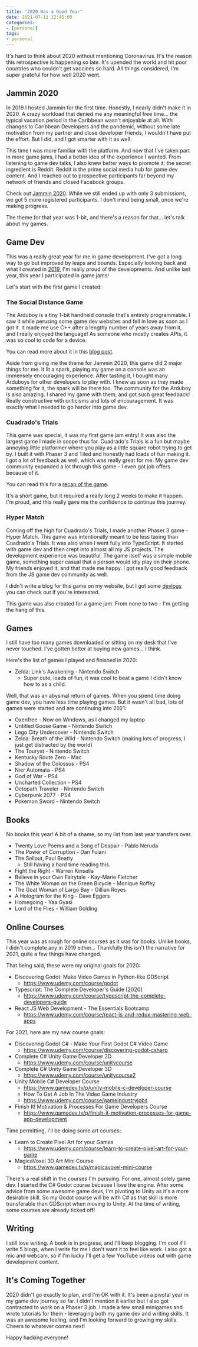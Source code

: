 ```yaml
---
title: "2020 Was a Good Year"
date: 2021-07-11 22:45:00
categories:
- [personal]
tags:
- personal
---
```


It's hard to think about 2020 without mentioning Coronavirus. It's the reason this retrospective is happening so late. It's upended the world and hit poor countries who couldn't get vaccines so hard. All things considered, I'm super grateful for how well 2020 went.

## Jammin 2020

In 2019 I hosted Jammin for the first time. Honestly, I nearly didn't make it in 2020. A crazy workload that denied me any meaningful free time... the typical vacation period in the Caribbean wasn't enjoyable at all. With changes to Caribbean Developers and the pandemic, without some late motivation from my partner and close developer friends, I wouldn't have put the effort. But I did, and I got smarter with it as well.

This time I was more familiar with the platform. And now that I've taken part in more game jams, I had a better idea of the experience I wanted. From listening to game dev talks, I also knew better ways to promote it: the secret ingredient is Reddit. Reddit is the prime social media hub for game dev content. And I reached out to prospective participants far beyond my network of friends and closed Facebook groups.

Check out <a href="https://itch.io/jam/jammin-2020" target="_blank" rel="nofollow noopener noreferrer">Jammin 2020</a>. While we still ended up with only 3 submissions, we got 5 more registered participants. I don't mind being small, once we're making progress.

The theme for that year was 1-bit, and there's a reason for that... let's talk about my games.

## Game Dev

This was a really great year for me in game development. I've got a long way to go but improved by leaps and bounds. Especially looking back and what I created in [2019](/blog/2020/01/01/2019-was-a-good-year), I'm really proud of the developments. And unlike last year, this year I participated in game jams!

Let's start with the first game I created:

### The Social Distance Game

The Arduboy is a tiny 1-bit handheld console that's entirely programmable. I saw it while perusing some game dev websites and fell in love as soon as I got it. It made me use C++ after a lengthy number of years away from it, and I really enjoyed the language! As someone who mostly creates APIs, it was so cool to code for a device.

You can read more about it in this [blog post](/blog/2020/04/13/my-first-arduboy-game-the-social-distance-game).

Aside from giving me the theme for Jammin 2020, this game did 2 major things for me. It lit a spark, playing my game on a console was an immensely encouraging experience. After tasting it, I bought many Arduboys for other developers to play with. I knew as soon as they made something for it, the spark will be there too. The community for the Arduboy is also amazing. I shared my game with them, and got such great feedback! Really constructive with criticisms and lots of encouragement. It was exactly what I needed to go harder into game dev.

### Cuadrado's Trials

This game was special, it was my first game jam entry! It was also the largest game I made in scope thus far. Cuadrado's Trials is a fun but maybe annoying little platformer where you play as a little square robot trying to get by. I built it with Phaser 3 and Tiled and honestly had loads of fun making it. I got a lot of feedback as well, which was really great for me. My game dev community expanded a lot through this game \- I even got job offers because of it.

You can read this for a [recap of the game](blog/2020/10/20/cuadradros-trails-an-overdue-recap).

It's a short game, but it required a really long 2 weeks to make it happen. I'm proud, and this really gave me the confidence to continue this journey.

### Hyper Match

Coming off the high for Cuadrado's Trials, I made another Phaser 3 game \- Hyper Match. This game was intentionally meant to be less taxing than Cuadrado's Trials. It was also when I went fully into TypeScript. It started with game dev and then crept into almost all my JS projects. The development experience was beautiful. The game itself was a simple mobile game, something super casual that a person would idly play on their phone. My friends enjoyed it, and that made me happy. I got really good feedback from the JS game dev community as well.

I didn't write a blog for this game on my website, but I got some <a href="https://itch.io/dashboard/game/788327/devlog" target="_blank" rel="nofollow noopener noreferrer">devlogs</a> you can check out if you're interested.

This game was also created for a game jam. From none to two \- I'm getting the hang of this.

## Games

I still have too many games downloaded or sitting on my desk that I've never touched. I've gotten better at buying new games... I think.

Here's the list of games I played and finished in 2020:

* Zelda: Link's Awakening \- Nintendo Switch
  * Super cute, loads of fun, it was cool to beat a game I didn't know how to as a child.

Well, that was an abysmal return of games. When you spend time doing game dev, you have less time playing games. But it wasn't all bad, lots of games were started and are continuing into 2021:

* Oxenfree \- Now on Windows, as I changed my laptop
* Untitled Goose Game \- Nintendo Switch
* Lego City Undercover \- Nintendo Switch
* Zelda: Breath of the Wild \- Nintendo Switch (making lots of progress, I just get distracted by the world)
* The Touryst \- Nintendo Switch
* Kentucky Route Zero \- Mac
* Shadow of the Colossus \- PS4
* Nier Automata \- PS4
* God of War \- PS4
* Uncharted Collection \- PS4
* Octopath Traveler \- Nintendo Switch
* Cyberpunk 2077 \- PS4
* Pokemon Sword \- Nintendo Switch

## Books

No books this year! A bit of a shame, so my list from last year transfers over.

* Twenty Love Poems and a Song of Despair \- Pablo Neruda
* The Power of Corruption \- Dan Fulani
* The Sellout, Paul Beatty
  * Still having a hard time reading this.
* Fight the Right \- Warren Kinsella
* Believe in your Own Fairytale \- Kay-Marie Fletcher
* The White Woman on the Green Bicycle \- Monique Roffey
* The Goat Woman of Largo Bay \- Gillian Royes
* A Hologram for the King \- Dave Eggers
* Homegoing \- Yaa Gyasi
* Lord of the Flies \- William Golding

## Online Courses

This year was as rough for online courses as it was for books. Unlike books, I didn't complete any in 2019 either... Thankfully this isn't the narrative for 2021, quite a few things have changed.

That being said, these were my original goals for 2020:

* Discovering Godot: Make Video Games in Python-like GDScript
  * <a href="https://www.udemy.com/course/godot" target="_blank" rel="nofollow noopener noreferrer">https://www.udemy.com/course/godot</a>
* Typescript: The Complete Developer's Guide [2020]
  * <a href="https://www.udemy.com/course/typescript-the-complete-developers-guide" target="_blank" rel="nofollow noopener noreferrer">https://www.udemy.com/course/typescript-the-complete-developers-guide</a>
* React JS Web Development \- The Essentials Bootcamp
  * <a href="https://www.udemy.com/course/react-js-and-redux-mastering-web-apps" target="_blank" rel="nofollow noopener noreferrer">https://www.udemy.com/course/react-js-and-redux-mastering-web-apps</a>

For 2021, here are my new course goals:

* Discovering Godot C# - Make Your First Godot C# Video Game
  * <a href="https://www.udemy.com/course/discovering-godot-csharp" target="_blank" rel="nofollow noopener noreferrer">https://www.udemy.com/course/discovering-godot-csharp</a>
* Complete C# Unity Game Developer 2D
  * <a href="https://www.udemy.com/course/unitycourse" target="_blank" rel="nofollow noopener noreferrer">https://www.udemy.com/course/unitycourse</a>
* Complete C# Unity Game Developer 3D
  * <a href="https://www.udemy.com/course/unitycourse2" target="_blank" rel="nofollow noopener noreferrer">https://www.udemy.com/course/unitycourse2</a>
* Unity Mobile C# Developer Course
  * <a href="https://www.gamedev.tv/p/unity-mobile-c-developer-course" target="_blank" rel="nofollow noopener noreferrer">https://www.gamedev.tv/p/unity-mobile-c-developer-course</a>
  * How To Get A Job In The Video Game Industry
  * <a href="https://www.udemy.com/course/gameindustryjobs" target="_blank" rel="nofollow noopener noreferrer">https://www.udemy.com/course/gameindustryjobs</a>
* Finish It! Motivation & Processes For Game Developers Course
  * <a href="https://www.gamedev.tv/p/finish-it-motivation-processes-for-game-app-development" target="_blank" rel="nofollow noopener noreferrer">https://www.gamedev.tv/p/finish-it-motivation-processes-for-game-app-development</a>

Time permitting, I'll be doing some art courses:

* Learn to Create Pixel Art for your Games
  * <a href="https://www.udemy.com/course/learn-to-create-pixel-art-for-your-game" target="_blank" rel="nofollow noopener noreferrer">https://www.udemy.com/course/learn-to-create-pixel-art-for-your-game</a>
* MagicaVoxel 3D Art Mini Course
  * <a href="https://www.gamedev.tv/p/magicavoxel-mini-course" target="_blank" rel="nofollow noopener noreferrer">https://www.gamedev.tv/p/magicavoxel-mini-course</a>

There's a real shift in the courses I'm pursuing. For one, almost solely game dev. I started the C# Godot course because I love the engine. After some advice from some awesome game devs, I'm pivoting to Unity as it's a more desirable skill. So my Godot course will be with C# as that skill is more transferable than GDScript when moving to Unity. At the time of writing, some courses are already ticked off!

## Writing

I still love writing. A book is in progress, and I'll keep blogging. I'm cool if I write 5 blogs, when I write for me I don't want it to feel like work. I also got a mic and webcam, so if I'm lucky I'll get a few YouTube videos out with game development content.

## It's Coming Together

2020 didn't go exactly to plan, and I'm OK with it. It's been a pivotal year in my game dev journey so far. I didn't mention it earlier but I also got contracted to work on a Phaser 3 job. I made a few small minigames and wrote tutorials for them \- leveraging both my game dev and writing skills. It was an awesome feeling, and I'm looking forward to growing my skills. Cheers to whatever comes next!

Happy hacking everyone!
